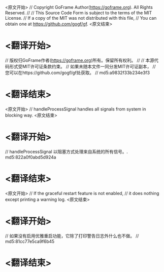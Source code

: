 
<原文开始>
// Copyright GoFrame Author(https://goframe.org). All Rights Reserved.
//
// This Source Code Form is subject to the terms of the MIT License.
// If a copy of the MIT was not distributed with this file,
// You can obtain one at https://github.com/gogf/gf.
<原文结束>

# <翻译开始>
// 版权归GoFrame作者(https://goframe.org)所有。保留所有权利。
//
// 本源代码形式受MIT许可证条款约束。
// 如果未随本文件一同分发MIT许可证副本，
// 您可以在https://github.com/gogf/gf处获取。
// md5:a9832f33b234e3f3
# <翻译结束>


<原文开始>
// handleProcessSignal handles all signals from system in blocking way.
<原文结束>

# <翻译开始>
// handleProcessSignal 以阻塞方式处理来自系统的所有信号。. md5:822a0f0abd5d924a
# <翻译结束>


<原文开始>
		// If the graceful restart feature is not enabled,
		// it does nothing except printing a warning log.
<原文结束>

# <翻译开始>
// 如果没有启用优雅重启功能，它除了打印警告日志外什么也不做。
// md5:81cc77e5ca9f6b45
# <翻译结束>

